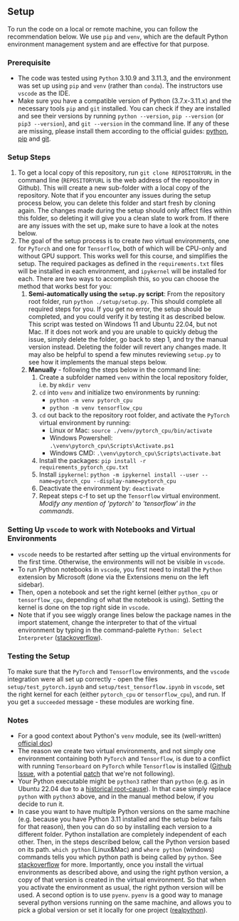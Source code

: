 ## Setup
To run the code on a local or remote machine, you can follow the recommendation below.
We use `pip` and `venv`, which are the default Python environment management system and are effective for that purpose.
### Prerequisite
* The code was tested using `Python` 3.10.9 and 3.11.3, and the environment was set up using `pip` and `venv` (rather than `conda`). The instructors use `vscode` as the IDE.
* Make sure you have a compatible version of Python (3.7.x-3.11.x) and the necessary tools `pip` and `git` installed. You can check if they are installed and see their versions by running `python --version`, `pip --version` (or `pip3 --version`), and `git --version` in the command line. If any of these are missing, please install them according to the official guides: [python](https://www.python.org/downloads/), [pip](https://pip.pypa.io/en/stable/installation/) and [git](https://git-scm.com/book/en/v2/Getting-Started-Installing-Git).
### Setup Steps
1. To get a local copy of this repository, run `git clone REPOSITORYURL` in the command line (`REPOSITORYURL` is the web address of the repository in Github). This will create a new sub-folder with a local copy of the repository. Note that if you encounter any issues during the setup process below, you can delete this folder and start fresh by cloning again. The changes made during the setup should only affect files within this folder, so deleting it will give you a clean slate to work from. If there are any issues with the set up, make sure to have a look at the notes below.
2. The goal of the setup process is to create _two_ virtual environments, one for `PyTorch` and one for `Tensorflow`, both of which will be CPU-only and without GPU support. This works well for this course, and simplifies the setup. The required packages as defined in the `requirements.txt` files will be installed in each environment, and `ipykernel` will be installed for each. There are two ways to accomplish this, so you can choose the method that works best for you:
    1. **Semi-automatically using the `setup.py` script**: From the repository root folder, run `python ./setup/setup.py`. This should complete all required steps for you. If you get no error, the setup should be completed, and you could verify it by testing it as described below. This script was tested on Windows 11 and Ubuntu 22.04, but not Mac. If it does not work and you are unable to quickly debug the issue, simply delete the folder, go back to step 1, and try the manual version instead. Deleting the folder will revert any changes made. It may also be helpful to spend a few minutes reviewing `setup.py` to see how it implements the manual steps below.
    2. **Manually** - following the steps below in the command line:
        1. Create a subfolder named `venv` within the local repository folder, i.e. by `mkdir venv`
        2. `cd` into `venv` and initialize two environments by running:
            * `python -m venv pytorch_cpu`
            * `python -m venv tensorflow_cpu`
        3. `cd` out back to the repository root folder, and activate the `PyTorch` virtual environment by running:
            * Linux or Mac: `source ./venv/pytorch_cpu/bin/activate` 
            * Windows Powershell: `.\venv\pytorch_cpu\Scripts\Activate.ps1`
            * Windows CMD: `.\venv\pytorch_cpu\Scripts\activate.bat`
         4. Install the packages: `pip install -r requirements_pytorch_cpu.txt`
         5. Install `ipykernel`: `python -m ipykernel install --user --name=pytorch_cpu --display-name=pytorch_cpu`
         6. Deactivate the environment by: `deactivate`
         6. Repeat steps c-f to set up the `Tensorflow` virtual environment. _Modify any mention of 'pytorch' to 'tensorflow' in the commands_.

### Setting Up `vscode` to work with Notebooks and Virtual Environments
* `vscode` needs to be restarted after setting up the virtual environments for the first time. Otherwise, the environments will not be visible in `vscode`.
* To run Python notebooks in `vscode`, you first need to install the `Python` extension by Microsoft (done via the Extensions menu on the left sidebar).
* Then, open a notebook and set the right kernel (either `python_cpu` or `tensorflow_cpu`, depending of what the notebook is using). Setting the kernel is done on the top right side in `vscode`. 
* Note that if you see wiggly orange lines below the package names in the import statement, change the interpreter to that of the virtual environment by typing in the command-palette `Python: Select Interpreter` ([stackoverflow](https://stackoverflow.com/a/72721797/10006823)).

### Testing the Setup
To make sure that the `PyTorch` and `Tensorflow` environments, and the `vscode` integration were all set up correctly - open the files `setup/test_pytorch.ipynb` and `setup/test_tensorflow.ipynb` in `vscode`, set the right kernel for each (either `pytorch_cpu` or `tensorflow_cpu`), and run. If you get a `succeeded` message - these modules are working fine. 

### Notes
* For a good context about Python's `venv` module, see its (well-written) [official doc](https://docs.python.org/3/tutorial/venv.html))
* The reason we create two virtual environments, and not simply one environment containing both `PyTorch` and `Tensorflow`, is due to a conflict with running `Tensorboard` on `PyTorch` while `Tensorflow` is installed  ([Github Issue](https://github.com/pytorch/pytorch/issues/30966#issuecomment-576261087), with a potential [patch](https://github.com/pytorch/pytorch/issues/30966#issuecomment-582747929) that we're not following).
* Your Python executable might be `python3` rather than `python` (e.g. as in Ubuntu 22.04 due to a [historical root-cause](https://itsfoss.com/python-not-found-ubuntu/#:~:text=It's%20because%20the%20Python%20language,available%20as%20python%20package%2Fexecutable.)). In that case simply replace `python` with `python3` above, and in the manual method below, if you decide to run it.
* In case you want to have multiple Python versions on the same machine (e.g. because you have Python 3.11 installed and the setup below fails for that reason), then you can do so by installing each version to a different folder. Python installation are completely independent of each other. Then, in the steps described below, call the Python version based on its path. `which python` (Linux&Mac) and `where python` (windows) commands tells you which python path is being called by `python`. See [stackoverflow](https://stackoverflow.com/questions/2547554/multiple-python-versions-on-the-same-machine) for more. Importantly, once you install the virtual environments as described above, and using the right python version, a copy of that version is created in the virtual environment. So that when you activate the environment as usual, the right python version will be used. A second option is to use `pyenv`. `pyenv` is a good way to manage several python versions running on the same machine, and allows you to pick a global version or set it locally for one project ([realpython](https://realpython.com/intro-to-pyenv/)).
